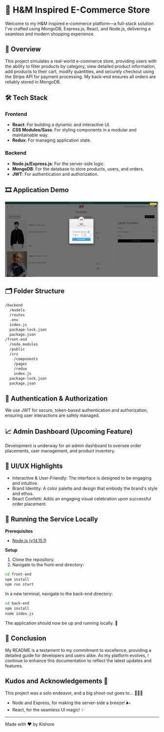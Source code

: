 # 🏬 H&M Inspired E-Commerce Store

Welcome to my H&M inspired e-commerce platform—a full-stack solution I've crafted using MongoDB, Express.js, React, and Node.js, delivering a seamless and modern shopping experience.

## 📜 Overview

This project simulates a real-world e-commerce store, providing users with the ability to filter products by category, view detailed product information, add products to their cart, modify quantities, and securely checkout using the Stripe API for payment processing. My back-end ensures all orders are reliably stored in MongoDB.

## 🛠 Tech Stack

### Frontend

- **React**: For building a dynamic and interactive UI.
- **CSS Modules/Sass**: For styling components in a modular and maintainable way.
- **Redux**: For managing application state.

### Backend

- **Node.js/Express.js**: For the server-side logic.
- **MongoDB**: For the database to store products, users, and orders.
- **JWT**: For authentication and authorization.

## 🎞 Application Demo

![Application Demo](demo.gif)

## 🗂 Folder Structure

```plaintext
/backend
  /models
  /routes
  .env
  index.js
  package-lock.json
  package.json
/front-end
  /node_modules
  /public
  /src
    /components
    /pages
    /redux
    index.js
  package-lock.json
  package.json
```

## 🔐 Authentication & Authorization

We use JWT for secure, token-based authentication and authorization, ensuring user interactions are safely managed.

## 📈 Admin Dashboard (Upcoming Feature)

Development is underway for an admin dashboard to oversee order placements, user management, and product inventory.

## 🎨 UI/UX Highlights

- Interactive & User-Friendly: The interface is designed to be engaging and intuitive.
- Brand Identity: A color palette and design that embody the brand's style and ethos.
- React Confetti: Adds an engaging visual celebration upon successful order placement.

## 🚀 Running the Service Locally

**Prerequisites**

- [Node.js (v14.15.1)](https://nodejs.org/download/release/v14.15.1/)

**Setup**

1. Clone the repository.
2. Navigate to the front-end directory:

```sh
cd front-end
npm install
npm run start
```

In a new terminal, navigate to the back-end directory:

```sh
cd back-end
npm install
node index.js
```

The application should now be up and running locally. 🎊

## 🏁 Conclusion

My README is a testament to my commitment to excellence, providing a detailed guide for developers and users alike. As my platform evolves, I continue to enhance this documentation to reflect the latest updates and features.

## Kudos and Acknowledgements 🌟

This project was a solo endeavor, and a big shout-out goes to... 🥁🥁🥁

- Node and Express, for making the server-side a breeze! 🌬️
- React, for the seamless UI magic! ✨

---

Made with ❤️ by Kishore

